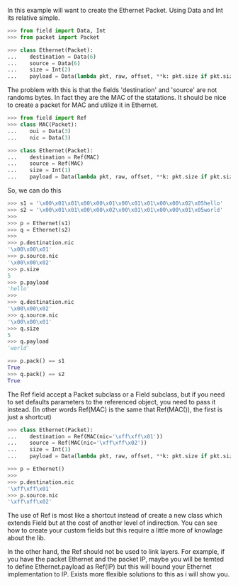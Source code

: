 In this example will want to create the Ethernet Packet.
Using Data and Int its relative simple.

```python
>>> from field import Data, Int
>>> from packet import Packet

>>> class Ethernet(Packet):
...    destination = Data(6)
...    source = Data(6)
...    size = Int(2)
...    payload = Data(lambda pkt, raw, offset, **k: pkt.size if pkt.size <= 1500 else len(raw)-offset)

```

The problem with this is that the fields 'destination' and 'source' are not randoms bytes.
In fact they are the MAC of the statations.
It should be nice to create a packet for MAC and utilize it in Ethernet.

```python
>>> from field import Ref
>>> class MAC(Packet):
...    oui = Data(3)
...    nic = Data(3)

>>> class Ethernet(Packet):
...    destination = Ref(MAC)
...    source = Ref(MAC)
...    size = Int(1)
...    payload = Data(lambda pkt, raw, offset, **k: pkt.size if pkt.size <= 1500 else len(raw)-offset)

```

So, we can do this

```python
>>> s1 = '\x00\x01\x01\x00\x00\x01\x00\x01\x01\x00\x00\x02\x05hello'
>>> s2 = '\x00\x01\x01\x00\x00\x02\x00\x01\x01\x00\x00\x01\x05world'
>>>
>>> p = Ethernet(s1)
>>> q = Ethernet(s2)
>>>
>>> p.destination.nic
'\x00\x00\x01'
>>> p.source.nic
'\x00\x00\x02'
>>> p.size
5
>>> p.payload
'hello'
>>>
>>> q.destination.nic
'\x00\x00\x02'
>>> q.source.nic
'\x00\x00\x01'
>>> q.size
5
>>> q.payload
'world'

>>> p.pack() == s1
True
>>> q.pack() == s2
True

```

The Ref field accept a Packet subclass or a Field subclass, but if you need 
to set defaults parameters to the referenced object, you need to pass it instead.
(In other words Ref(MAC) is the same that Ref(MAC()), the first is just a shortcut)

```python
>>> class Ethernet(Packet):
...    destination = Ref(MAC(nic='\xff\xff\x01'))
...    source = Ref(MAC(nic='\xff\xff\x02'))
...    size = Int(1)
...    payload = Data(lambda pkt, raw, offset, **k: pkt.size if pkt.size <= 1500 else len(raw)-offset)

>>> p = Ethernet()
>>>
>>> p.destination.nic
'\xff\xff\x01'
>>> p.source.nic
'\xff\xff\x02'

```

The use of Ref is most like a shortcut instead of create a new class which extends Field
but at the cost of another level of indirection.
You can see how to create your custom fields but this require a little more of knowlage
about the lib.

In the other hand, the Ref should not be used to link layers. For example, if you have
the packet Ethernet and the packet IP, maybe you will be temted to define 
Ethernet.payload as Ref(IP) but this will bound your Ethernet implementation to IP.
Exists more flexible solutions to this as i will show you.

